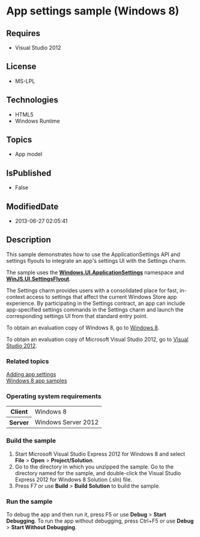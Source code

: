 # App settings sample (Windows 8)
## Requires
* Visual Studio 2012
## License
* MS-LPL
## Technologies
* HTML5
* Windows Runtime
## Topics
* App model
## IsPublished
* False
## ModifiedDate
* 2013-06-27 02:05:41
## Description

<div id="mainSection">
<p>This sample demonstrates how to use the ApplicationSettings API and settings flyouts to integrate an app's settings UI with the Settings charm.
</p>
<p>The sample uses the <a href="http://msdn.microsoft.com/library/windows/apps/br208189">
<b>Windows.UI.ApplicationSettings</b></a> namespace and <a href="http://msdn.microsoft.com/library/windows/apps/hh701253">
<b>WinJS.UI.SettingsFlyout</b></a>.</p>
<p>The Settings charm provides users with a consolidated place for fast, in-context access to settings that affect the current Windows Store app experience. By participating in the Settings contract, an app can include app-specified settings commands in the
 Settings charm and launch the corresponding settings UI from that standard entry point.</p>
<p>To obtain an evaluation copy of Windows&nbsp;8, go to <a href="http://go.microsoft.com/fwlink/p/?linkid=241655">
Windows&nbsp;8</a>.</p>
<p>To obtain an evaluation copy of Microsoft Visual Studio&nbsp;2012, go to <a href="http://go.microsoft.com/fwlink/p/?linkid=241656">
Visual Studio&nbsp;2012</a>.</p>
<h3><a id="related_topics"></a>Related topics</h3>
<dl><dt><a href="http://msdn.microsoft.com/library/windows/apps/hh770540">Adding app settings</a>
</dt><dt><a href="http://go.microsoft.com/fwlink/p/?LinkID=227694">Windows 8 app samples</a>
</dt></dl>
<h3>Operating system requirements</h3>
<table>
<tbody>
<tr>
<th>Client</th>
<td><dt>Windows&nbsp;8 </dt></td>
</tr>
<tr>
<th>Server</th>
<td><dt>Windows Server&nbsp;2012 </dt></td>
</tr>
</tbody>
</table>
<h3>Build the sample</h3>
<p></p>
<ol>
<li>Start Microsoft Visual Studio Express&nbsp;2012 for Windows&nbsp;8 and select <b>File</b> &gt;
<b>Open</b> &gt; <b>Project/Solution</b>. </li><li>Go to the directory in which you unzipped the sample. Go to the directory named for the sample, and double-click the Visual Studio Express&nbsp;2012 for Windows&nbsp;8 Solution (.sln) file.
</li><li>Press F7 or use <b>Build</b> &gt; <b>Build Solution</b> to build the sample. </li></ol>
<p></p>
<h3>Run the sample</h3>
<p>To debug the app and then run it, press F5 or use <b>Debug</b> &gt; <b>Start Debugging</b>. To run the app without debugging, press Ctrl&#43;F5 or use
<b>Debug</b> &gt; <b>Start Without Debugging</b>.</p>
</div>
